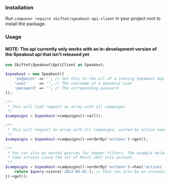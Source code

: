 ### Installation

Run `composer require skiftet/speakout-api-client` in your project root to install the package.

### Usage

#### NOTE: The api currently only works with an in-development version of the Speakout api that isn't released yet

```php
use Skiftet\Speakout\Api\Client as Speakout;

$speakout = new Speakout([
    'endpoint' => '', // Set this to the url of a running Speakout deployment. E.g. 'http://localhost:3000'
    'user'     => '', // The username of a Speakout user
    'password' => '', // The correponding password
]);

/**
 * This will load request an array with all campaigns
 */
$campaigns = $speakout->campaigns()->all();

/**
 * This will request an array with all campaigns, sorted by action count
 */
$campaigns = $speakout->campaigns()->orderBy('actions')->get();

/**
 * You can also do nested queries for deeper filters. The example below will only
 * take actions since the 1st of March 2017 into account.
 */
$campaigns = $speakout->campaigns()->orderBy('actions')->has('actions', function (Query $query) {
    return $query->since('2017-03-01'); // this can also be an instance of \DateTime
})->get();
```
